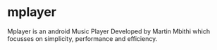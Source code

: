 # mplayer
Mplayer is an android Music Player Developed by Martin Mbithi which focusses on simplicity, performance and efficiency.
